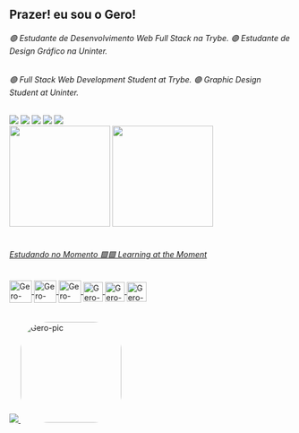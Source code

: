 
  ## Prazer! eu sou o Gero!

  
###### 🟢 Estudante de Desenvolvimento Web Full Stack na Trybe. 🟣 Estudante de Design Gráfico na Uninter.
###### 🟢 Full Stack Web Development Student at Trybe.          🟣 Graphic Design Student at Uninter.




</div>
<div>
     <a href="https://instagram.com/gerson.h.o" target="_blank"><img src="https://img.shields.io/badge/-My Art-%23946CE8?style=for-the-badge&logo=behance&logoColor=white" target="_blank"></a>
  <a href = "mailto:gersonhoa@gmail.com"><img src="https://img.shields.io/badge/-My Mail-%23333?style=for-the-badge&logo=gmail&logoColor=white" target="_blank"></a>
  <a href="https://www.linkedin.com/in/gerson-henrique-oliveira-almeida-b46693204/" target="_blank"><img src="https://img.shields.io/badge/-My Work-%230077B5?style=for-the-badge&logo=linkedin&logoColor=white" target="_blank"></a> 
 <a href="https://instagram.com/gerson.h.o" target="_blank"><img src="https://img.shields.io/badge/-my life-%23E4405F?style=for-the-badge&logo=instagram&logoColor=white" target="_blank"></a>
  <a href="https://api.whatsapp.com/send?phone=5564996130157&text=Ol%C3%A1,%20Gero!%20" target="_blank"><img src="https://img.shields.io/badge/-My number-%2362C829?style=for-the-badge&logo=whatsapp&logoColor=white" target="_blank"></a> </div>

  <img height="180em" src="https://github-readme-stats.vercel.app/api/top-langs/?username=gerson-henrique&layout=compact&langs_count=7&theme=ocean_dark"/>
  <a href="https://github.com/gerson-henrique">  
  <img height="180em" src="https://github-readme-stats.vercel.app/api?username=gerson-henrique&show_icons=true&theme=ocean_dark&include_all_commits=true&count_private=true"/>
  

   
  <div style="display: inline_block"><br>
   
  ###### Estudando no Momento  🟪🟩  Learning at the Moment 
  
  <img align="center" alt="Gero-JS" height="40" width="40" src="https://blog.vandersonguidi.com.br/wp-content/uploads/2016/11/js3.png)">
  <img align="center" alt="Gero-HTML" height="40" width="40" src="https://www.w3.org/html/logo/downloads/HTML5_Logo_256.png">
  <img align="center" alt="Gero-CSS" height="40" width="40" src="https://api.badgr.io/public/badges/_a_0p_sUQdG1TxAPt2MftA/image">
   <img align="center" alt="Gero-PS" height="35" width="35" src="https://cdn-icons-png.flaticon.com/512/552/552220.png">
  <img align="center" alt="Gero-XD" height="35" width="35" src="https://cdn-icons-png.flaticon.com/512/552/552224.png">
  <img align="center" alt="Gero-AI" height="35" width="35" src="https://cdn-icons-png.flaticon.com/512/552/552222.png"> 
      </div>
<br><br>
<img src="https://www.codewars.com/users/SrJavali/badges/large">  
<img alt="Gero-pic" height="180" style="border-radius:50px;" src="https://media.discordapp.net/attachments/876950923174379611/892502688070238339/Webp.net-gifmaker.gif?width=395&height=395">
  </a>
 
 
</div>

   
 

